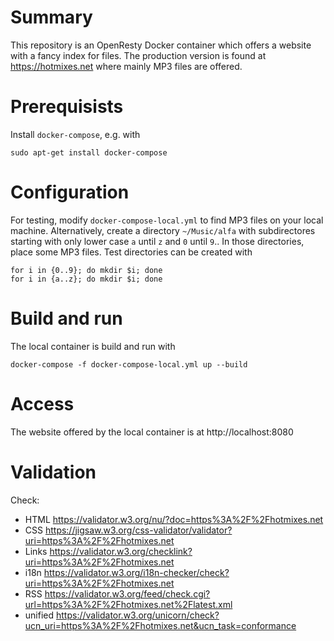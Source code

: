 # Summary

This repository is an OpenResty Docker container which offers a website with a
fancy index for files. The production version is found at https://hotmixes.net
where mainly MP3 files are offered.

# Prerequisists

Install `docker-compose`, e.g. with

    sudo apt-get install docker-compose

# Configuration

For testing, modify `docker-compose-local.yml` to find MP3 files on your local
machine. Alternatively, create a directory `~/Music/alfa` with subdirectores
starting with only lower case `a` until `z` and `0` until `9`.. In those
directories, place some MP3 files. Test directories can be created with

    for i in {0..9}; do mkdir $i; done
    for i in {a..z}; do mkdir $i; done

# Build and run

The local container is build and run with

    docker-compose -f docker-compose-local.yml up --build

# Access

The website offered by the local container is at http://localhost:8080

# Validation

Check:
- HTML https://validator.w3.org/nu/?doc=https%3A%2F%2Fhotmixes.net
- CSS https://jigsaw.w3.org/css-validator/validator?uri=https%3A%2F%2Fhotmixes.net
- Links https://validator.w3.org/checklink?uri=https%3A%2F%2Fhotmixes.net
- i18n https://validator.w3.org/i18n-checker/check?uri=https%3A%2F%2Fhotmixes.net
- RSS https://validator.w3.org/feed/check.cgi?url=https%3A%2F%2Fhotmixes.net%2Flatest.xml
- unified https://validator.w3.org/unicorn/check?ucn_uri=https%3A%2F%2Fhotmixes.net&ucn_task=conformance
